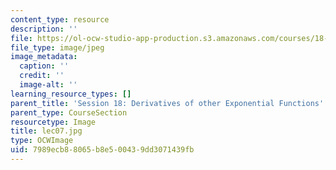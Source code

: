 ```yaml
---
content_type: resource
description: ''
file: https://ol-ocw-studio-app-production.s3.amazonaws.com/courses/18-01sc-single-variable-calculus-fall-2010/7989ecb88065b8e500439dd3071439fb_lec07.jpg
file_type: image/jpeg
image_metadata:
  caption: ''
  credit: ''
  image-alt: ''
learning_resource_types: []
parent_title: 'Session 18: Derivatives of other Exponential Functions'
parent_type: CourseSection
resourcetype: Image
title: lec07.jpg
type: OCWImage
uid: 7989ecb8-8065-b8e5-0043-9dd3071439fb
---
```

